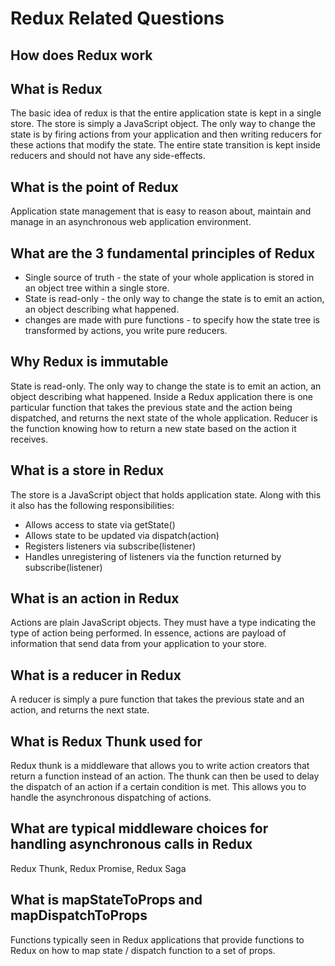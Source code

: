 # Redux Related Questions

## How does Redux work

## What is Redux

The basic idea of redux is that the entire application state is kept in a single store. The store is simply a JavaScript object. The only way to change the state is by firing actions from your application and then writing reducers for these actions that modify the state. The entire state transition is kept inside reducers and should not have any side-effects. 

## What is the point of Redux

Application state management that is easy to reason about, maintain and manage in an asynchronous web application environment. 

## What are the 3 fundamental principles of Redux

* Single source of truth - the state of your whole application is stored in an object tree within a single store.
* State is read-only - the only way to change the state is to emit an action, an object describing what happened.
* changes are made with pure functions - to specify how the state tree is transformed by actions, you write pure reducers. 

## Why Redux is immutable

State is read-only. The only way to change the state is to emit an action, an object describing what happened. Inside a Redux application there is one particular function that takes the previous state and the action being dispatched, and returns the next state of the whole application. Reducer is the function knowing how to return a new state based on the action it receives. 

## What is a store in Redux

The store is a JavaScript object that holds application state. Along with this it also has the following responsibilities:

* Allows access to state via getState\(\)
* Allows state to be updated via dispatch\(action\)
* Registers listeners via subscribe\(listener\)
* Handles unregistering of listeners via the function returned by subscribe\(listener\)

## What is an action in Redux

Actions are plain JavaScript objects. They must have a type indicating the type of action being performed. In essence, actions are payload of information that send data from your application to your store. 

## What is a reducer in Redux

A reducer is simply a pure function that takes the previous state and an action, and returns the next state. 

## What is Redux Thunk used for 

Redux thunk is a middleware that allows you to write action creators that return a function instead of an action. The thunk can then be used to delay the dispatch of an action if a certain condition is met. This allows you to handle the asynchronous dispatching of actions. 

## What are typical middleware choices for handling asynchronous calls in Redux

Redux Thunk, Redux Promise, Redux Saga

## What is mapStateToProps and mapDispatchToProps

Functions typically seen in Redux applications that provide functions to Redux on how to map state / dispatch function to a set of props. 

































